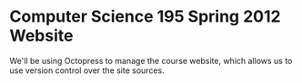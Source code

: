 Computer Science 195 Spring 2012 Website
===

We'll be using Octopress to manage the course website, which allows us to use version control over the site sources. 
